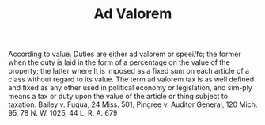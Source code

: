 ---
title: Ad Valorem
permalink: "/definitions/ad-valorem.html"
body: According to value. Duties are either ad valorem or speei/fc; the former when
  the duty is laid in the form of a percentage on the value of the property; the latter
  where It is imposed as a fixed sum on each article of a class without regard to
  its value. The term ad valorem tax is as well defined and fixed as any other used
  in political economy or legislation, and sim-ply means a tax or duty upon the value
  of the article or thing subject to taxation. Bailey v. Fuqua, 24 Miss. 501; Pingree
  v. Auditor General, 120 Mich. 95, 78 N. W. 1025, 44 L. R. A. 679
published_at: '2018-07-07'
layout: post
---
